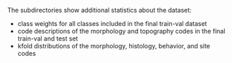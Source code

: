 The subdirectories show additional statistics about the dataset:
- class weights for all classes included in the final train-val dataset
- code descriptions of the morphology and topography codes in the final train-val and test set
- kfold distributions of the morphology, histology, behavior, and site codes

